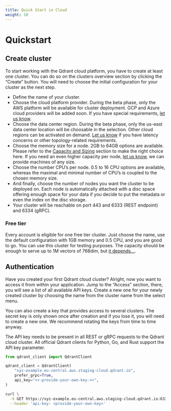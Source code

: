 ```yaml
---
title: Quick Start in Cloud
weight: 10
---
```


# Quickstart

## Create cluster

To start working with the Qdrant cloud platform, you have to create at least one cluster. You can do so on the clusters overview section by clicking the “Create” button.
You will need to choose the initial configuration for your cluster as the next step. 


* Define the name of your cluster. 
* Choose the cloud platform provider. During the beta phase, only the AWS platform will be available for cluster deployment. GCP and Azure cloud providers will be added soon. If you have special requirements, [let us know](mailto:cloud@qdrant.io).
* Choose the data center region. During the beta phase, only the us-east data center location will be choosable in the selection. Other cloud regions can be activated on demand. [Let us know](mailto:cloud@qdrant.io) if you have latency concerns or other topology-related requirements.
* Choose the memory size for a node. 2GB to 64GB options are available. Please refer to the [Capacity and Sizing](https://qdrant.tech/documentation/cloud/capacity/) section to make the right choice here. If you need an even higher capacity per node, [let us know](mailto:cloud@qdrant.io), we can provide machines of any size.
* Choose the number CPU’s per node. 0.5 to 16 CPU options are available, whereas the maximal and minimal number of CPU’s is coupled to the chosen memory size. 
* And finally, choose the number of nodes you want the cluster to be deployed on. Each node is automatically attached with a disc space offering enough space for your data if you decide to put the metadata or even the index on the disc storage.
* Your cluster will be reachable on port 443 and 6333 (REST endpoint) and 6334 (gRPC).


### Free tier

Every account is eligible for one free tier cluster.
Just choose the name, use the default configuration with 1GB memory and 0.5 CPU, and you are good to go.
You can use this cluster for testing purposes. The capacity should be enough to serve up to 1M vectors of 768dim, but [it depends…](https://qdrant.tech/documentation/cloud/capacity/). 

## Authentication

Have you created your first Qdrant cloud cluster?
Alright, now you want to access it from within your application.
Jump to the “Access” section, there, you will see a list of all available API keys.
Create a new one for your newly created cluster by choosing the name from the cluster name from the select menu.

You can also create a key that provides access to several clusters.
The secret key is only shown once after creation and if you lose it, you will need to create a new one. We recommend rotating the keys from time to time anyway.

The API key needs to be present in all REST or gRPC requests to the Qdrant cloud cluster.
All official Qdrant clients for Python, Go, and Rust support the API key parameter.

<!---
Examples with clients
-->

```python
from qdrant_client import QdrantClient

qdrant_client = QdrantClient(
    "xyz-example.eu-central.aws.staging-cloud.qdrant.io", 
    prefer_grpc=True,
    api_key="<<-provide-your-own-key->>",
)
```

```bash
curl \
  -X GET https://xyz-example.eu-central.aws.staging-cloud.qdrant.io:6333 \
  --header 'api-key: <provide-your-own-key>'
```
